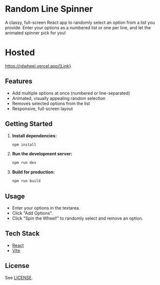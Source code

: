 # Random Line Spinner

A classy, full-screen React app to randomly select an option from a list you provide. Enter your options as a numbered list or one per line, and let the animated spinner pick for you!

# Hosted
https://rdwheel.vercel.app/[Link}

## Features

- Add multiple options at once (numbered or line-separated)
- Animated, visually appealing random selection
- Removes selected options from the list
- Responsive, full-screen layout

## Getting Started

1. **Install dependencies:**
   ```bash
   npm install
   ```

2. **Run the development server:**
   ```bash
   npm run dev
   ```

3. **Build for production:**
   ```bash
   npm run build
   ```

## Usage

- Enter your options in the textarea.
- Click "Add Options".
- Click "Spin the Wheel!" to randomly select and remove an option.

## Tech Stack

- [React](https://react.dev/)
- [Vite](https://vitejs.dev/)

## License

See [LICENSE](./LICENSE).
